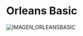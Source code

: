 # Orleans Basic

![IMAGEN_ORLEANSBASIC](https://github.com/AnaMerida/OrleansBasic-LAB/assets/70529789/c743b48b-8ae1-4d45-bc6b-12d0d6da3b42)
